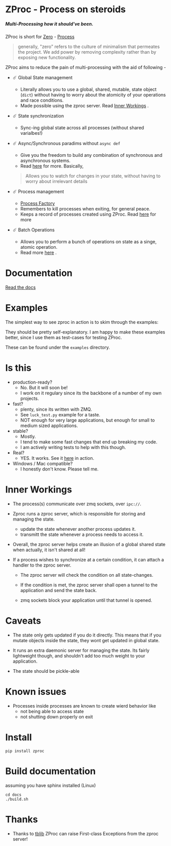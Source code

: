 # ZProc - Process on steroids
##### Multi-Processing how it should've been.

ZProc is short for [Zero](http://zguide.zeromq.org/page:all#The-Zen-of-Zero) - [Process](https://docs.python.org/3.6/library/multiprocessing.html#multiprocessing.Process)

>generally, "zero" refers to the culture of minimalism that permeates the project. We add power by removing complexity rather than by exposing new functionality.

ZProc aims to reduce the pain of multi-processing with the aid of following -

- ☄️ Global State management
    - Literally allows you to use a global, shared, mutable, state object (`dict`) without having to worry about the atomicity of your operations and race conditions.
    - Made possible using the zproc server. Read [Inner Workings](https://github.com/pycampers/zproc#inner-workings) .

- ☄️ State synchronization
    - Sync-ing global state across all processes (without shared varialbes!)

- ☄️ Async/Synchronous paradims without `async def`
    - Give you the freedom to build any combination of synchronous and asynchronous systems.
    - Read [here](http://zproc.readthedocs.io/en/latest/source/zproc.html#zproc.zproc.ZeroState) for more. Basically,
    > Allows you to watch for changes in your state, without having to worry about irrelevant details

- ☄️ Process management
    - [Process Factory](http://zproc.readthedocs.io/en/latest/source/zproc.html#zproc.zproc.Context.process_factory)
    - Remembers to kill processes when exiting, for general peace.
    - Keeps a record of processes created using ZProc. Read [here](http://zproc.readthedocs.io/en/latest/source/zproc.html#zproc.zproc.Context) for more

- ☄️ Batch Operations
    - Allows you to perform a bunch of operations on state as a singe, atomic operation.
    - Read more [here](http://zproc.readthedocs.io/en/latest/source/zproc.html#zproc.zproc.ZeroState.lock_state) .


# Documentation

[Read the docs](http://zproc.readthedocs.io/en/latest/)


# Examples

The simplest way to see zproc in action is to skim through the examples:

They should be pretty self-explanatory. I am happy to make these examples better, since I use them as test-cases for testing ZProc.

These can be found under the `examples` directory.


# Is this
- production-ready?
    - No. But it will soon be!
    - I work on it regulary since its the backbone of a number of my own projects.
- fast?
    - plenty, since its written with ZMQ.
    - See `luck_test.py` example for a taste.
    - NOT enough for very large applications, but enough for small to medium sized applications.
- stable?
    - Mostly.
    - I tend to make some fast changes that end up breaking my code.
    - I am actively writing tests to help with this though.
- Real?
    - YES. It works. See it [here](https://github.com/pycampers/muro) in action.
- Windows / Mac compatible?
    - I honestly don't know. Please tell me.

# Inner Workings

- The process(s) communicate over zmq sockets, over `ipc://`.

- Zproc runs a zproc server, which is responsible for storing and managing the state.
    - update the state whenever another process updates it.
    - transmitt the state whenever a process needs to access it.

- Overall, the zproc server helps create an illusion of a global shared state when actually, it isn't shared at all!

- If a process wishes to synchronize at a certain condition, it can attach a handler to the zproc server.

    - The zproc server will check the condition on all state-changes.

    - If the condition is met, the zproc server shall open a tunnel to the application and send the state back.

    - zmq sockets block your application until that tunnel is opened.

# Caveats

- The state only gets updated if you do it directly. This means that if you mutate objects inside the state, they wont get updated in global state.

- It runs an extra daemonic server for managing the state. Its fairly lightweight though, and shouldn't add too much weight to your application.

- The state should be pickle-able

# Known issues

- Processes inside processes are known to create wierd behavior like
    - not being able to access state
    - not shutting down properly on exit


# Install
`pip install zproc  `

# Build documentation

assuming you have sphinx installed (Linux)
```
cd docs
./build.sh
```

# Thanks

- Thanks to [tblib](https://github.com/ionelmc/python-tblib) ZProc can raise First-class Exceptions from the zproc server!
